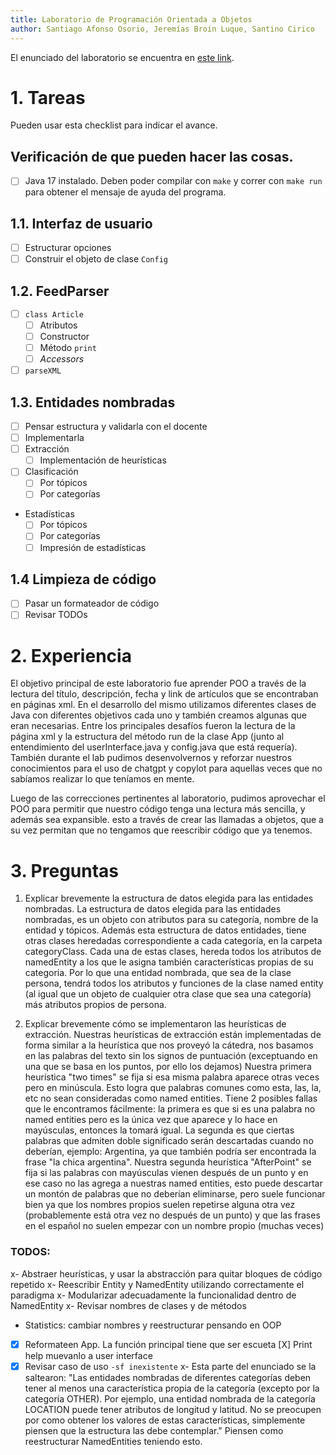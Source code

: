 ```yaml
---
title: Laboratorio de Programación Orientada a Objetos
author: Santiago Afonso Osorio, Jeremías Broin Luque, Santino Cirico
---
```


El enunciado del laboratorio se encuentra en [este link](https://docs.google.com/document/d/1wLhuEOjhdLwgZ4rlW0AftgKD4QIPPx37Dzs--P1gIU4/edit#heading=h.xe9t6iq9fo58).

# 1. Tareas
Pueden usar esta checklist para indicar el avance.

## Verificación de que pueden hacer las cosas.
- [ ] Java 17 instalado. Deben poder compilar con `make` y correr con `make run` para obtener el mensaje de ayuda del programa.

## 1.1. Interfaz de usuario
- [ ] Estructurar opciones
- [ ] Construir el objeto de clase `Config`

## 1.2. FeedParser
- [ ] `class Article`
    - [ ] Atributos
    - [ ] Constructor
    - [ ] Método `print`
    - [ ] _Accessors_
- [ ] `parseXML`

## 1.3. Entidades nombradas
- [ ] Pensar estructura y validarla con el docente
- [ ] Implementarla
- [ ] Extracción
    - [ ] Implementación de heurísticas
- [ ] Clasificación
    - [ ] Por tópicos
    - [ ] Por categorías
- Estadísticas
    - [ ] Por tópicos
    - [ ] Por categorías
    - [ ] Impresión de estadísticas

## 1.4 Limpieza de código
- [ ] Pasar un formateador de código
- [ ] Revisar TODOs

# 2. Experiencia
El objetivo principal de este laboratorio fue aprender POO a través de la lectura del título, descripción, fecha y link de artículos que se encontraban en páginas xml.
En el desarrollo del mismo utilizamos diferentes clases de Java con diferentes objetivos cada uno y también creamos algunas que eran necesarias.
Entre los principales desafíos fueron la lectura de la página xml y la estructura del método run de la clase App (junto al entendimiento del userInterface.java y config.java que está requería).
También durante el lab pudimos desenvolvernos y reforzar nuestros conocimientos para el uso de chatgpt y copylot para aquellas veces que no sabíamos realizar lo que teníamos en mente.

Luego de las correcciones pertinentes al laboratorio, pudimos aprovechar el POO para permitir que nuestro código tenga una lectura más sencilla, y además sea expansible. esto a través de crear las llamadas a objetos, que a su vez permitan que no tengamos que reescribir código que ya tenemos.

# 3. Preguntas
1. Explicar brevemente la estructura de datos elegida para las entidades nombradas.
La estructura de datos elegida para las entidades nombradas, es un objeto con atributos para su categoría, nombre de la entidad y tópicos. Además esta estructura de datos entidades, tiene otras clases heredadas correspondiente a cada categoría, en la carpeta categoryClass. Cada una de estas clases, hereda todos los atributos de namedEntity a los que le asigna también características propias de su categoría. Por lo que una entidad nombrada, que sea de la clase persona, tendrá todos los atributos y funciones de la clase named entity (al igual que un objeto de cualquier otra clase que sea una categoría) más atributos propios de persona.


2. Explicar brevemente cómo se implementaron las heurísticas de extracción.
Nuestras heurísticas de extracción están implementadas de forma similar a la heurística que nos proveyó la cátedra, nos basamos en las palabras del texto sin los signos de puntuación (exceptuando en una que se basa en los puntos, por ello los dejamos)
Nuestra primera heurística "two times" se fija si esa misma palabra aparece otras veces pero en minúscula. Esto logra que palabras comunes como esta, las, la, etc no sean consideradas como named entities. Tiene 2 posibles fallas que le encontramos fácilmente: la primera es que si es una palabra no named entities pero es la única vez que aparece y lo hace en mayúsculas, entonces la tomará igual. La segunda es que ciertas palabras que admiten doble significado serán descartadas cuando no deberían, ejemplo: Argentina, ya que también podría ser encontrada la frase "la chica argentina".
Nuestra segunda heurística "AfterPoint" se fija si las palabras con mayúsculas vienen después de un punto y en ese caso no las agrega a nuestras named entities, esto puede descartar un montón de palabras que no deberían eliminarse, pero suele funcionar bien ya que los nombres propios suelen repetirse alguna otra vez (probablemente está otra vez no después de un punto) y que las frases en el español no suelen empezar con un nombre propio (muchas veces)


### TODOS:
x- Abstraer heurísticas, y usar la abstracción para quitar bloques de código repetido
x- Reescribir Entity y NamedEntity utilizando correctamente el paradigma
x- Modularizar adecuadamente la funcionalidad dentro de NamedEntity
x- Revisar nombres de clases y de métodos
- Statistics: cambiar nombres y reestructurar pensando en OOP
-[X] Reformateen App. La función principal tiene que ser escueta
[X] Print help muevanlo a user interface
-[X] Revisar caso de uso `-sf inexistente`
x- Esta parte del enunciado se la saltearon: "Las entidades nombradas de diferentes categorías deben tener al menos una característica propia de la categoría (excepto por la categoría OTHER). Por ejemplo, una entidad nombrada de la categoría LOCATION puede tener atributos de longitud y latitud. No se preocupen por como obtener los valores de estas características, simplemente piensen que la estructura las debe contemplar." Piensen como reestructurar NamedEntities teniendo esto.
